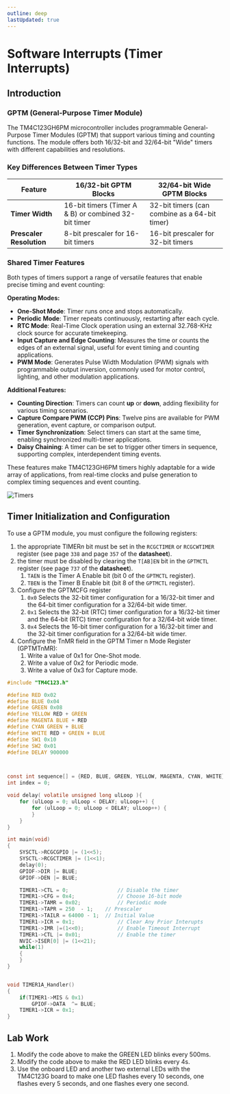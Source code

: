 ```yaml
---
outline: deep
lastUpdated: true
---
```


# Software Interrupts (Timer Interrupts) <Badge type="tip" text="Experiment 7" />

## Introduction

### GPTM (General-Purpose Timer Module)

The TM4C123GH6PM microcontroller includes programmable General-Purpose Timer Modules (GPTM) that support various timing and counting functions. The module offers both 16/32-bit and 32/64-bit "Wide" timers with different capabilities and resolutions.

### Key Differences Between Timer Types

| Feature                  | 16/32-bit GPTM Blocks                                | 32/64-bit Wide GPTM Blocks                    |
| ------------------------ | ---------------------------------------------------- | --------------------------------------------- |
| **Timer Width**          | 16-bit timers (Timer A & B) or combined 32-bit timer | 32-bit timers (can combine as a 64-bit timer) |
| **Prescaler Resolution** | 8-bit prescaler for 16-bit timers                    | 16-bit prescaler for 32-bit timers            |

### Shared Timer Features

Both types of timers support a range of versatile features that enable precise timing and event counting:

**Operating Modes:**

- **One-Shot Mode**: Timer runs once and stops automatically.
- **Periodic Mode**: Timer repeats continuously, restarting after each cycle.
- **RTC Mode**: Real-Time Clock operation using an external 32.768-KHz clock source for accurate timekeeping.
- **Input Capture and Edge Counting**: Measures the time or counts the edges of an external signal, useful for event timing and counting applications.
- **PWM Mode**: Generates Pulse Width Modulation (PWM) signals with programmable output inversion, commonly used for motor control, lighting, and other modulation applications.

**Additional Features:**

- **Counting Direction**: Timers can count **up** or **down**, adding flexibility for various timing scenarios.
- **Capture Compare PWM (CCP) Pins**: Twelve pins are available for PWM generation, event capture, or comparison output.
- **Timer Synchronization**: Select timers can start at the same time, enabling synchronized multi-timer applications.
- **Daisy Chaining**: A timer can be set to trigger other timers in sequence, supporting complex, interdependent timing events.

These features make TM4C123GH6PM timers highly adaptable for a wide array of applications, from real-time clocks and pulse generation to complex timing sequences and event counting.

![Timers](image-2.png)

## Timer Initialization and Configuration

To use a GPTM module, you must configure the following registers:

1. the appropriate TIMER*n* bit must be set in the `RCGCTIMER` or `RCGCWTIMER` register (see page `338` and page `357` of the **datasheet**).
2. the timer must be disabled by clearing the `T[AB]EN` bit in the `GPTMCTL` register (see page `737` of the **datasheet**).
   1. `TAEN` is the Timer A Enable bit (bit 0 of the `GPTMCTL` register).
   2. `TBEN` is the Timer B Enable bit (bit 8 of the `GPTMCTL` register).
3. Configure the GPTMCFG register
   1. `0x0` Selects the 32-bit timer configuration for a 16/32-bit timer and the 64-bit timer configuration for a 32/64-bit wide timer.
   2. `0x1` Selects the 32-bit (RTC) timer configuration for a 16/32-bit timer and the 64-bit (RTC) timer configuration for a 32/64-bit wide timer.
   3. `0x4` Selects the 16-bit timer configuration for a 16/32-bit timer and the 32-bit timer configuration for a 32/64-bit wide timer.
4. Configure the TnMR field in the GPTM Timer n Mode Register (GPTMTnMR):
   1. Write a value of 0x1 for One-Shot mode.
   2. Write a value of 0x2 for Periodic mode.
   3. Write a value of 0x3 for Capture mode.

```c
#include "TM4C123.h"

#define RED 0x02
#define BLUE 0x04
#define GREEN 0x08
#define YELLOW RED + GREEN
#define MAGENTA BLUE + RED
#define CYAN GREEN + BLUE
#define WHITE RED + GREEN + BLUE
#define SW1 0x10
#define SW2 0x01
#define DELAY 900000



const int sequence[] = {RED, BLUE, GREEN, YELLOW, MAGENTA, CYAN, WHITE};
int index = 0;

void delay( volatile unsigned long ulLoop ){
	for (ulLoop = 0; ulLoop < DELAY; ulLoop++) {
		for (ulLoop = 0; ulLoop < DELAY; ulLoop++) {
  		}
 	}
}

int main(void)
{
	SYSCTL->RCGCGPIO |= (1<<5);
	SYSCTL->RCGCTIMER |= (1<<1);
	delay(0);
	GPIOF->DIR |= BLUE;
	GPIOF->DEN |= BLUE;

	TIMER1->CTL = 0;        		// Disable the timer
	TIMER1->CFG = 0x4;       		// Choose 16-bit mode
	TIMER1->TAMR = 0x02;       		// Periodic mode
	TIMER1->TAPR = 250  - 1;	// Prescaler
	TIMER1->TAILR = 64000 - 1;  // Initial Value
	TIMER1->ICR = 0x1;           	// Clear Any Prior Interupts
	TIMER1->IMR |=(1<<0);			// Enable Timeout Interrupt
	TIMER1->CTL |= 0x01;          	// Enable the timer
	NVIC->ISER[0] |= (1<<21);
    while(1)
    {
    }
}


void TIMER1A_Handler()
{
	if(TIMER1->MIS & 0x1)
		GPIOF->DATA  ^= BLUE;
 	TIMER1->ICR = 0x1;
}

```

## Lab Work

1. Modify the code above to make the GREEN LED blinks every 500ms.  
2. Modify the code above to make the RED LED blinks every 4s.
3. Use the onboard LED and another two external LEDs with the TM4C123G board to make one LED flashes every 10 seconds, one flashes every 5 seconds, and one flashes every one second.